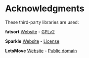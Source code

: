 # Acknowledgments

These third-party libraries are used:

**fatsort**
[Website](https://fatsort.sourceforge.io/) - [GPLv2](https://sourceforge.net/p/fatsort/code/HEAD/tree/trunk/LICENSE.txt)

**Sparkle**
[Website](https://github.com/sparkle-project/Sparkle) - [License](https://github.com/sparkle-project/Sparkle/blob/master/LICENSE)

**LetsMove**
[Website](https://github.com/potionfactory/LetsMove) - [Public domain](https://github.com/potionfactory/LetsMove#license)